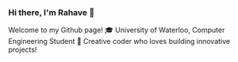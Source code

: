 ### Hi there, I'm Rahave 👋
Welcome to my Github page! 
🎓 University of Waterloo, Computer Engineering Student
🎨 Creative coder who loves building innovative projects!

